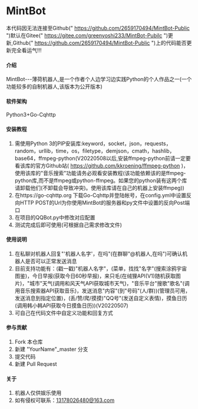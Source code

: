 # MintBot

本代码因无法连接至Github(" https://github.com/2659170494/MintBot-Public ")默认在Gitee(" https://gitee.com/greenyoshi233/MintBot-Pubilc ")更新,Github(" https://github.com/2659170494/MintBot-Public ")上的代码能否更新完全看运气!!!

#### 介绍
MintBot---薄荷机器人,是一个作者个人边学习边实践Python的个人作品之一(一个功能较多的自制机器人,该版本为公开版本)

#### 软件架构
Python3+Go-Cqhttp


#### 安装教程

1.  需使用Python 3的PIP安装库:keyword，socket，json，requests，random，urllib，time，os，filetype，demjson，cmath，hashlib，base64，ffmpeg-python(V20220508以后,安装ffmpeg-python前请一定要看该库的官方Github站( https://github.com/kkroening/ffmpeg-python )，使用该库的"音乐搜索"功能请务必观看安装教程(该功能依赖该的是ffmpeg-python库,而不是ffmpeg或python-ffmpeg。如果您的python装有这两个库请卸载他们(不卸载会导致冲突)。使用该库请在自己的机器上安装ffmpeg))
2.  在https://go-cqhttp.org 下载Go-Cqhttp并登陆帐号，在config.yml中设置反向HTTP POST的Url为你使用MintBot的服务器和py文件中设置的反向Post端口
3.  在项目的QQBot.py中修改对应配置
4.  测试完成后即可使用(可根据自己需求修改文件)

#### 使用说明

1.  在私聊对机器人回复"'机器人名字'，在吗"(在群聊"@机器人,在吗")可确认机器人是否可以正常发送消息
2.  目前支持功能有：(戳一戳)"机器人名字"，(菜单，找找"名字"(搜索涂鸦宇宙图鉴)，今日早报(获取今日60秒早报)，来只毛(在绒狸API(V1)随机获取图片)，"城市"天气(调用和风天气API获取城市天气)，"音乐平台"搜歌"歌名"(调用音乐搜索器API获取音乐)，发送消息"内容"(到"号码"(人/群))(管理员可用，发送消息到指定位置)，(丢/赞/爬/摸摸)"QQ号"(发送自定义表情)，摸鱼日历(调用韩小韩API获取今日摸鱼日历))(V20220507)
3.  可自己在代码文件中自定义功能和回复方式

#### 参与贡献

1.  Fork 本仓库
2.  新建 "YourName"_master 分支
3.  提交代码
4.  新建 Pull Request


#### 关于

1.  机器人仅供娱乐使用
2.  如有侵权可联系：13178026480@163.com

